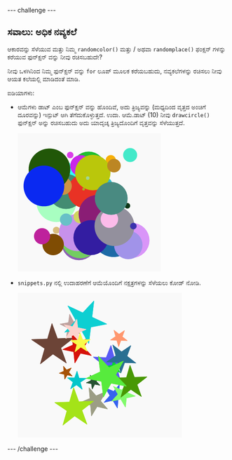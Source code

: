 --- challenge ---

## ಸವಾಲು: ಅಧಿಕ ನವ್ಯಕಲೆ

ಆಕಾರವನ್ನು ಸೆಳೆಯುವ ಮತ್ತು ನಿಮ್ಮ `randomcolor()` ಮತ್ತು / ಅಥವಾ `randomplace()` ಫಂಕ್ಷನ್ ಗಳನ್ನು ಕರೆಯುವ ಫುನ್ಕ್ಷನ್ ವನ್ನು ನೀವು ರಚಿಸಬಹುದೇ?

ನೀವು ಒಳಗಿನಿಂದ ನಿಮ್ಮ ಫುನ್ಕ್ಷನ್ ವನ್ನು `for` ಲೂಪ್ ಮೂಲಕ ಕರೆಯಬಹುದು, ನವ್ಯಕಲೆಗಳನ್ನು ರಚಿಸಲು ನೀವು ಆಯತ ಕಲೆಯಲ್ಲಿ ಮಾಡಿದಂತೆ ಮಾಡಿ.

ಐಡಿಯಾಗಳು:

- ಆಮೆಗಳು ಡಾಟ್ ಎಂಬ ಫುನ್ಕ್ಷನ್ ವನ್ನು ಹೊಂದಿವೆ, ಅದು ತ್ರಿಜ್ಯವನ್ನು (ಮಧ್ಯದಿಂದ ವೃತ್ತದ ಅಂಚಿಗೆ ದೂರವನ್ನು) ಇನ್ಪುಟ್ ಆಗಿ ತೆಗೆದುಕೊಳ್ಳುತ್ತದೆ. ಉದಾ. ಆಮೆ.ಡಾಟ್ (10) ನೀವು `drawcircle()` ಫುನ್ಕ್ಷನ್ ಅನ್ನು ರಚಿಸಬಹುದು ಅದು ಯಾದೃಚ್ಕ ತ್ರಿಜ್ಯದೊಂದಿಗೆ ವೃತ್ತವನ್ನು ಸೆಳೆಯುತ್ತದೆ.
    
    ![ಸ್ಕ್ರೀನ್‍ಶಾಟ್ ಅಥವಾ ಪರದೆ ಚಿತ್ರ](images/modern-circles.png)

- `snippets.py` ನಲ್ಲಿ ಉದಾಹರಣೆಗೆ ಆಮೆಯೊಂದಿಗೆ ನಕ್ಷತ್ರಗಳನ್ನು ಸೆಳೆಯಲು ಕೋಡ್ ನೋಡಿ.
    
    ![screenshot](images/modern-stars.png)

--- /challenge ---